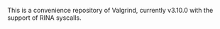 This is a convenience repository of Valgrind, currently v3.10.0 with the support of RINA syscalls. 
